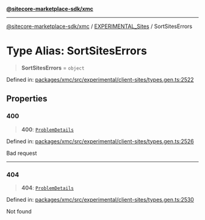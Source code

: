 [**@sitecore-marketplace-sdk/xmc**](../../../../README.md)

***

[@sitecore-marketplace-sdk/xmc](../../../../README.md) / [EXPERIMENTAL\_Sites](../README.md) / SortSitesErrors

# Type Alias: SortSitesErrors

> **SortSitesErrors** = `object`

Defined in: [packages/xmc/src/experimental/client-sites/types.gen.ts:2522](https://github.com/Sitecore/marketplace-sdk/blob/main/packages/xmc/src/experimental/client-sites/types.gen.ts#L2522)

## Properties

### 400

> **400**: [`ProblemDetails`](ProblemDetails.md)

Defined in: [packages/xmc/src/experimental/client-sites/types.gen.ts:2526](https://github.com/Sitecore/marketplace-sdk/blob/main/packages/xmc/src/experimental/client-sites/types.gen.ts#L2526)

Bad request

***

### 404

> **404**: [`ProblemDetails`](ProblemDetails.md)

Defined in: [packages/xmc/src/experimental/client-sites/types.gen.ts:2530](https://github.com/Sitecore/marketplace-sdk/blob/main/packages/xmc/src/experimental/client-sites/types.gen.ts#L2530)

Not found
